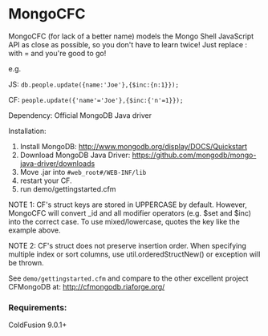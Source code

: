 # MongoCFC

MongoCFC (for lack of a better name) models the Mongo Shell JavaScript API as close as possible, so you don't have to learn twice! Just replace : with = and you're good to go!

e.g. 

JS: `db.people.update({name:'Joe'},{$inc:{n:1}});`

CF: `people.update({'name'='Joe'},{$inc:{'n'=1}});`

Dependency: Official MongoDB Java driver

Installation: 
1. Install MongoDB: http://www.mongodb.org/display/DOCS/Quickstart
2. Download MongoDB Java Driver: https://github.com/mongodb/mongo-java-driver/downloads 
3. Move .jar into `#web_root#/WEB-INF/lib`
4. restart your CF.
5. run demo/gettingstarted.cfm

NOTE 1: CF's struct keys are stored in UPPERCASE by default. However, MongoCFC will convert _id and all modifier operators (e.g. $set and $inc) into the correct case. To use mixed/lowercase, quotes the key like the example above.

NOTE 2: CF's struct does not preserve insertion order. When specifying multiple index or sort columns, use util.orderedStructNew() or exception will be thrown.


See `demo/gettingstarted.cfm` and compare to the other excellent project CFMongoDB at: http://cfmongodb.riaforge.org/

### Requirements:

ColdFusion 9.0.1+
